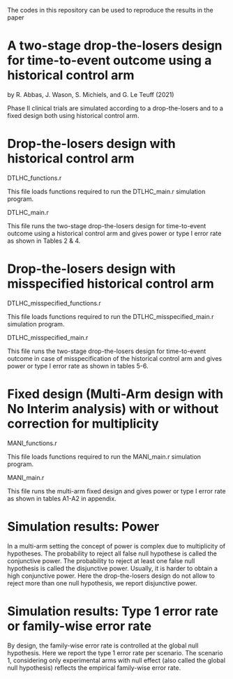 The codes in this repository can be used to reproduce the results in the paper

# A two-stage drop-the-losers design for time-to-event outcome using a historical control arm

by R. Abbas, J. Wason, S. Michiels, and G. Le Teuff (2021)

Phase II clinical trials are simulated according to a drop-the-losers and to a fixed design both using historical control arm.

# Drop-the-losers design with historical control arm

DTLHC_functions.r 

This file loads functions required to run the DTLHC_main.r simulation program.

DTLHC_main.r 

This file runs the two-stage drop-the-losers design for time-to-event outcome using a historical control arm and gives power or type I error rate as shown in Tables 2 & 4.

# Drop-the-losers design with misspecified historical control arm

DTLHC_misspecified_functions.r 

This file loads functions required to run the DTLHC_misspecified_main.r simulation program.

DTLHC_misspecified_main.r 

This file runs the two-stage drop-the-losers design for time-to-event outcome in case of misspecification of the historical control arm and gives power or type I error rate as shown in tables 5-6.

# Fixed design (Multi-Arm design with No Interim analysis) with or without correction for multiplicity

MANI_functions.r 

This file loads functions required to run the MANI_main.r simulation program.

MANI_main.r 

This file runs the multi-arm fixed design and gives power or type I error rate as shown in tables A1-A2 in appendix.

# Simulation results: Power

In a multi-arm setting the concept of power is complex due to multiplicity of hypotheses. The probability to reject all false null hypothese is called the conjunctive power. The probability to reject at least one false null hypothesis is called the disjunctive power. Usually, it is harder to obtain a high conjunctive power. Here the drop-the-losers design do not allow to reject more than one null hypothesis, we report disjunctive power.
 
# Simulation results: Type 1 error rate or family-wise error rate

By design, the family-wise error rate is controlled at the global null hypothesis. Here we report the type 1 error rate per scenario. The scenario 1, considering only experimental arms with null effect (also called the global null hypothesis) reflects the empirical family-wise error rate. 
